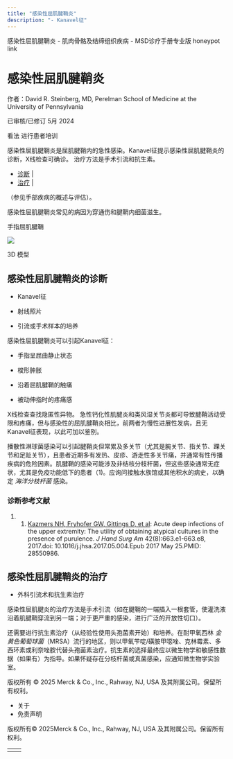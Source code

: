 ```yaml
---
title: "感染性屈肌腱鞘炎"
description: "- Kanavel征"
---
```


﻿感染性屈肌腱鞘炎 \- 肌肉骨骼及结缔组织疾病 \- MSD诊疗手册专业版 honeypot link

# 感染性屈肌腱鞘炎

作者：David R. Steinberg, MD, Perelman School of Medicine at the University of Pennsylvania

已审核/已修订 5月 2024

看法 进行患者培训

感染性屈肌腱鞘炎是屈肌腱鞘内的急性感染。Kanavel征提示感染性屈肌腱鞘炎的诊断，X线检查可确诊。 治疗方法是手术引流和抗生素。

- [诊断](#诊断_v28490472_zh) \|
- [治疗](#治疗_v28490493_zh) \|

（参见手部疾病的概述与评估）。

感染性屈肌腱鞘炎常见的病因为穿通伤和腱鞘内细菌滋生。

手指屈肌腱鞘

![](https://edge.sitecorecloud.io/mmanual-ssq1ci05/media/professional/images/b/i/o/biodigital-flexor-tendon-sheath-pv-sized_zh.jpg?thn=0&sc_lang=zh&mw=500)

3D 模型

## 感染性屈肌腱鞘炎的诊断

- Kanavel征

- 射线照片

- 引流或手术样本的培养


感染性屈肌腱鞘炎可以引起Kanavel征：

- 手指呈屈曲静止状态

- 梭形肿胀

- 沿着屈肌腱鞘的触痛

- 被动伸指时的疼痛感


X线检查查找隐匿性异物。 急性钙化性肌腱炎和类风湿关节炎都可导致腱鞘活动受限和疼痛，但与感染性的屈肌腱鞘炎相比，前两者为慢性进展性发病，且无Kanavel征表现，以此可加以鉴别。

播散性淋球菌感染可以引起腱鞘炎但常累及多关节（尤其是腕关节、指关节、踝关节和足趾关节），且患者近期多有发热、皮疹、游走性多关节痛，并通常有性传播疾病的危险因素。肌腱鞘的感染可能涉及非结核分枝杆菌，但这些感染通常无症状，尤其是免疫功能低下的患者（1)。应询问接触水族馆或其他积水的病史，以确定 _海洋分枝杆菌_ 感染。

### 诊断参考文献

1. 1. [Kazmers NH, Fryhofer GW, Gittings D, et al](https://pubmed.ncbi.nlm.nih.gov/28550986/): Acute deep infections of the upper extremity: The utility of obtaining atypical cultures in the presence of purulence. _J Hand Surg Am_ 42(8):663.e1-663.e8, 2017.doi: 10.1016/j.jhsa.2017.05.004.Epub 2017 May 25.PMID: 28550986.


## 感染性屈肌腱鞘炎的治疗

- 外科引流术和抗生素治疗


感染性屈肌腱炎的治疗方法是手术引流（如在腱鞘的一端插入一根套管，使灌洗液沿着肌腱鞘穿流到另一端；对于更严重的感染，进行广泛的开放性切口）。

还需要进行抗生素治疗（从经验性使用头孢菌素开始）和培养。在耐甲氧西林 _金黄色葡萄球菌_（MRSA）流行的地区，则以甲氧苄啶/磺胺甲噁唑、克林霉素、多西环素或利奈唑胺代替头孢菌素治疗。抗生素的选择最终应以微生物学和敏感性数据（如果有）为指导。如果怀疑存在分枝杆菌或真菌感染，应通知微生物学实验室。



版权所有 © 2025
Merck & Co., Inc., Rahway, NJ, USA 及其附属公司。保留所有权利。

- 关于
- 免责声明

版权所有© 2025Merck & Co., Inc., Rahway, NJ, USA 及其附属公司。保留所有权利。

|     |     |
| --- | --- |
|  |  |